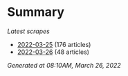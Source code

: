 # Summary
*Latest scrapes*
* [2022-03-25](https://github.com/nuuuwan/news_lk/blob/data/news_lk.2022-03-25.json) (176 articles)
* [2022-03-26](https://github.com/nuuuwan/news_lk/blob/data/news_lk.2022-03-26.json) (48 articles)

*Generated at 08:10AM, March 26, 2022*